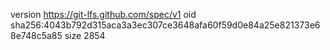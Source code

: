 version https://git-lfs.github.com/spec/v1
oid sha256:4043b792d315aca3a3ec307ce3648afa60f59d0e84a25e821373e68e748c5a85
size 2854

